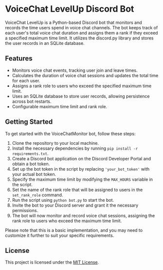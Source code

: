 # VoiceChat LevelUp Discord Bot

VoiceChat LevelUp is a Python-based Discord bot that monitors and records the time users spend in voice chat channels. The bot keeps track of each user's total voice chat duration and assigns them a rank if they exceed a specified maximum time limit. It utilizes the discord.py library and stores the user records in an SQLite database.

## Features

- Monitors voice chat events, tracking user join and leave times.
- Calculates the duration of voice chat sessions and updates the total time for each user.
- Assigns a rank role to users who exceed the specified maximum time limit.
- Uses an SQLite database to store user records, allowing persistence across bot restarts.
- Configurable maximum time limit and rank role.

## Getting Started

To get started with the VoiceChatMonitor bot, follow these steps:

1. Clone the repository to your local machine.
2. Install the necessary dependencies by running `pip install -r requirements.txt`.
3. Create a Discord bot application on the Discord Developer Portal and obtain a bot token.
4. Set up the bot token in the script by replacing `'your_bot_token'` with your actual bot token.
5. Specify the maximum time limit by modifying the `MAX_HOURS` variable in the script.
6. Set the name of the rank role that will be assigned to users in the `set_rank_role` command.
7. Run the script using `python bot.py` to start the bot.
8. Invite the bot to your Discord server and grant it the necessary permissions.
9. The bot will now monitor and record voice chat sessions, assigning the rank role to users who exceed the maximum time limit.

Please note that this is a basic implementation, and you may need to customize it further to suit your specific requirements.

## License

This project is licensed under the [MIT License](LICENSE).
